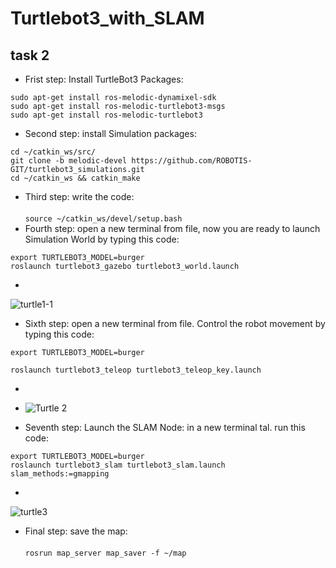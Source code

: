 # Turtlebot3_with_SLAM
## task 2
- Frist step: Install TurtleBot3 Packages:
```
sudo apt-get install ros-melodic-dynamixel-sdk
sudo apt-get install ros-melodic-turtlebot3-msgs
sudo apt-get install ros-melodic-turtlebot3 
```
- Second step: install Simulation packages:
```
cd ~/catkin_ws/src/
git clone -b melodic-devel https://github.com/ROBOTIS-GIT/turtlebot3_simulations.git
cd ~/catkin_ws && catkin_make
```
- Third step: write the code:<br/>
<br/>`source ~/catkin_ws/devel/setup.bash`
- Fourth step: open a new terminal from file, now you are ready to launch Simulation World by typing this code:
```
export TURTLEBOT3_MODEL=burger
roslaunch turtlebot3_gazebo turtlebot3_world.launch 
```
-
 ![turtle1-1](https://user-images.githubusercontent.com/85634146/129965272-74c62fe7-a36b-408c-9a24-79596cad0879.png)
 
- Sixth step: open a new terminal from file. Control the robot movement by typing this code:
```
export TURTLEBOT3_MODEL=burger

roslaunch turtlebot3_teleop turtlebot3_teleop_key.launch
```
-
- ![Turtle 2](https://user-images.githubusercontent.com/85634146/129964208-2327f185-1e57-400f-9d36-21d8d7100a4c.jpeg)

- Seventh step: Launch the SLAM Node: in a new terminal tal. run this code:
```
export TURTLEBOT3_MODEL=burger
roslaunch turtlebot3_slam turtlebot3_slam.launch slam_methods:=gmapping 
```
- 
![turtle3](https://user-images.githubusercontent.com/85634146/129965121-6569f637-2aac-4499-a8a0-00d866cd26a9.jpeg)

-  Final  step: save the map:<br/>
<br/> `rosrun map_server map_saver -f ~/map`
